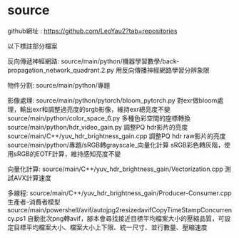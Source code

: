 # source

github網址 : https://github.com/LeoYau2?tab=repositories

以下標註部分檔案

反向傳遞神經網路:
source/main/python/機器學習數學/back-propagation_network_quadrant.2.py 用反向傳播神經網路學習分辨象限<br>

物件分割:
source/main/python/專題<br>

影像處理:
source/main/python/pytorch/bloom_pytorch.py 對exr做bloom處理，輸出exr和調整過亮度的srgb影像，維持exr總亮度不變<br>
source/main/python/color_space_6.py 多種色彩空間的座標轉換<br>
source/main/python/hdr_video_gain.py 調整PQ hdr影片的亮度<br>
source/main/C++/yuv_hdr_brightness_gain.cpp 調整PQ hdr raw影片的亮度<br>
source/main/python/專題/sRGB轉grayscale_向量化計算 sRGB彩色轉灰階，使用sRGB的EOTF計算，維持感知亮度不變<br>

向量化計算:
source/main/C++/yuv_hdr_brightness_gain/Vectorization.cpp 測試AVX計算速度<br>

多線程:
source/main/C++/yuv_hdr_brightness_gain/Producer-Consumer.cpp 生產者-消費者模型<br>
source/main/powershell/avif/autojpg2resizedavifCopyTimeStampConcurrency.ps1 自動批次png轉avif，腳本會尋找接近目標平均檔案大小的壓縮品質，可設定目標平均檔案大小、檔案大小上下限、統一尺寸、並行數量、壓縮速度<br>
